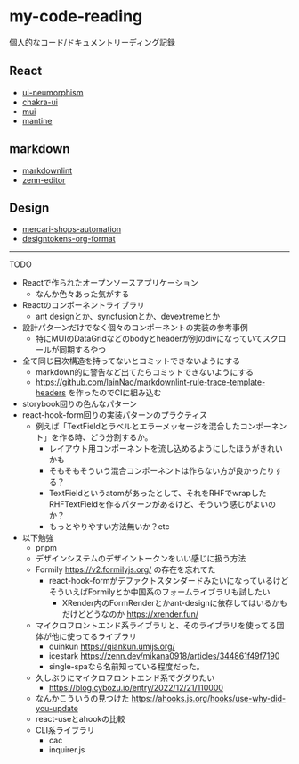 # my-code-reading

個人的なコード/ドキュメントリーディング記録

## React

- [ui-neumorphism](/code-reading-of-ui-neumorphism.md)
- [chakra-ui](/code-reading-of-chakra-ui.md)
- [mui](/code-reading-of-mui.md)
- [mantine](/code-reading-of-mantine.md)

## markdown

- [markdownlint](/code-reading-of-markdownlint.md)
- [zenn-editor](/code-reading-of-zenn-editor.md)

## Design

- [mercari-shops-automation](/doc-reading-of-mercari-shops-automation.md)
- [designtokens-org-format](/doc-reading-of-designtokens-org-format.md)

---

TODO

- Reactで作られたオープンソースアプリケーション
  - なんか色々あった気がする
- Reactのコンポーネントライブラリ
  - ant designとか、syncfusionとか、devextremeとか
- 設計パターンだけでなく個々のコンポーネントの実装の参考事例
  - 特にMUIのDataGridなどのbodyとheaderが別のdivになっていてスクロールが同期するやつ
- 全て同じ目次構造を持ってないとコミットできないようにする
  - markdown的に警告など出てたらコミットできないようにする
  - <https://github.com/lainNao/markdownlint-rule-trace-template-headers> を作ったのでCIに組み込む
- storybook回りの色んなパターン
- react-hook-form回りの実装パターンのプラクティス
  - 例えば「TextFieldとラベルとエラーメッセージを混合したコンポーネント」を作る時、どう分割するか。
    - レイアウト用コンポーネントを流し込めるようにしたほうがきれいかも
    - そもそもそういう混合コンポーネントは作らない方が良かったりする？
    - TextFieldというatomがあったとして、それをRHFでwrapしたRHFTextFieldを作るパターンがあるけど、そういう感じがよいのか？
    - もっとやりやすい方法無いか？etc
- 以下勉強
  - pnpm
  - デザインシステムのデザイントークンをいい感じに扱う方法
  - Formily <https://v2.formilyjs.org/> の存在を忘れてた
    - react-hook-formがデファクトスタンダードみたいになっているけどそういえばFormilyとか中国系のフォームライブラリも試したい
      - XRender内のFormRenderとかant-designに依存してはいるかもだけどどうなのか <https://xrender.fun/>
  - マイクロフロントエンド系ライブラリと、そのライブラリを使ってる団体が他に使ってるライブラリ
    - quinkun <https://qiankun.umijs.org/>
    - icestark <https://zenn.dev/mikana0918/articles/344861f49f7190>
    - single-spaなら名前知っている程度だった。
  - 久しぶりにマイクロフロントエンド系でググりたい
    - <https://blog.cybozu.io/entry/2022/12/21/110000>
  - なんかこういうの見つけた <https://ahooks.js.org/hooks/use-why-did-you-update>
  - react-useとahookの比較
  - CLI系ライブラリ
    - cac
    - inquirer.js
